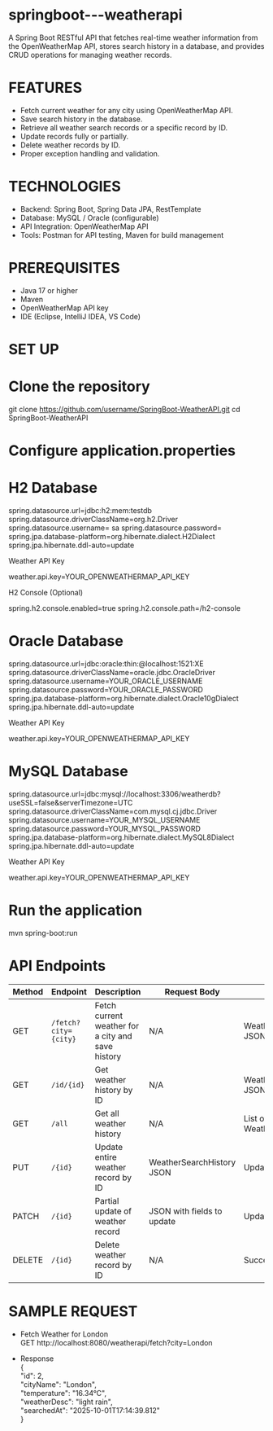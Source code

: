 # springboot---weatherapi
A Spring Boot RESTful API that fetches real-time weather information from the OpenWeatherMap API, stores search history in a database, and provides CRUD operations for managing weather records.

# FEATURES
- Fetch current weather for any city using OpenWeatherMap API.
- Save search history in the database.
- Retrieve all weather search records or a specific record by ID.
- Update records fully or partially.
- Delete weather records by ID.
- Proper exception handling and validation.

# TECHNOLOGIES
- Backend: Spring Boot, Spring Data JPA, RestTemplate
- Database: MySQL / Oracle (configurable)
- API Integration: OpenWeatherMap API
- Tools: Postman for API testing, Maven for build management

# PREREQUISITES
- Java 17 or higher
- Maven
- OpenWeatherMap API key
- IDE (Eclipse, IntelliJ IDEA, VS Code)

# SET UP
# Clone the repository

git clone https://github.com/username/SpringBoot-WeatherAPI.git
cd SpringBoot-WeatherAPI

# Configure application.properties

# H2 Database
spring.datasource.url=jdbc:h2:mem:testdb
spring.datasource.driverClassName=org.h2.Driver
spring.datasource.username= sa
spring.datasource.password=
spring.jpa.database-platform=org.hibernate.dialect.H2Dialect
spring.jpa.hibernate.ddl-auto=update

Weather API Key    

weather.api.key=YOUR_OPENWEATHERMAP_API_KEY

H2 Console (Optional)  

spring.h2.console.enabled=true
spring.h2.console.path=/h2-console


# Oracle Database
spring.datasource.url=jdbc:oracle:thin:@localhost:1521:XE
spring.datasource.driverClassName=oracle.jdbc.OracleDriver
spring.datasource.username=YOUR_ORACLE_USERNAME
spring.datasource.password=YOUR_ORACLE_PASSWORD
spring.jpa.database-platform=org.hibernate.dialect.Oracle10gDialect
spring.jpa.hibernate.ddl-auto=update

Weather API Key  

weather.api.key=YOUR_OPENWEATHERMAP_API_KEY


# MySQL Database
spring.datasource.url=jdbc:mysql://localhost:3306/weatherdb?useSSL=false&serverTimezone=UTC
spring.datasource.driverClassName=com.mysql.cj.jdbc.Driver
spring.datasource.username=YOUR_MYSQL_USERNAME
spring.datasource.password=YOUR_MYSQL_PASSWORD
spring.jpa.database-platform=org.hibernate.dialect.MySQL8Dialect
spring.jpa.hibernate.ddl-auto=update

Weather API Key  

weather.api.key=YOUR_OPENWEATHERMAP_API_KEY


# Run the application
mvn spring-boot:run

# API Endpoints

| Method | Endpoint             | Description                                | Request Body                  | Response                        |
|--------|--------------------|--------------------------------------------|-------------------------------|---------------------------------|
| GET    | `/fetch?city={city}` | Fetch current weather for a city and save history | N/A                           | WeatherSearchHistory JSON       |
| GET    | `/id/{id}`          | Get weather history by ID                  | N/A                           | WeatherSearchHistory JSON       |
| GET    | `/all`              | Get all weather history                     | N/A                           | List of WeatherSearchHistory    |
| PUT    | `/{id}`             | Update entire weather record by ID         | WeatherSearchHistory JSON     | Updated record JSON             |
| PATCH  | `/{id}`             | Partial update of weather record           | JSON with fields to update    | Updated record JSON             |
| DELETE | `/{id}`             | Delete weather record by ID                 | N/A                           | Success message                 |



# SAMPLE REQUEST

- Fetch Weather for London  
GET http://localhost:8080/weatherapi/fetch?city=London

- Response  
{  
  "id": 2,  
  "cityName": "London",  
  "temperature": "16.34°C",  
  "weatherDesc": "light rain",  
  "searchedAt": "2025-10-01T17:14:39.812"  
}


